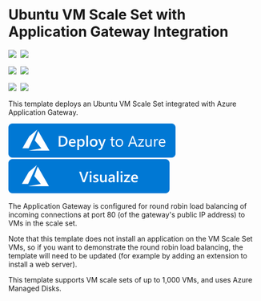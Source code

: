 # Ubuntu VM Scale Set with Application Gateway Integration

<IMG SRC="https://azurequickstartsservice.blob.core.windows.net/badges/201-vmss-ubuntu-app-gateway/PublicLastTestDate.svg" />&nbsp;
<IMG SRC="https://azurequickstartsservice.blob.core.windows.net/badges/201-vmss-ubuntu-app-gateway/PublicDeployment.svg" />&nbsp;

<IMG SRC="https://azurequickstartsservice.blob.core.windows.net/badges/201-vmss-ubuntu-app-gateway/FairfaxLastTestDate.svg" />&nbsp;
<IMG SRC="https://azurequickstartsservice.blob.core.windows.net/badges/201-vmss-ubuntu-app-gateway/FairfaxDeployment.svg" />&nbsp;

<IMG SRC="https://azurequickstartsservice.blob.core.windows.net/badges/201-vmss-ubuntu-app-gateway/BestPracticeResult.svg" />&nbsp;
<IMG SRC="https://azurequickstartsservice.blob.core.windows.net/badges/201-vmss-ubuntu-app-gateway/CredScanResult.svg" />&nbsp;

This template deploys an Ubuntu VM Scale Set integrated with Azure Application Gateway.

<a href="https://portal.azure.com/#create/Microsoft.Template/uri/https%3A%2F%2Fraw.githubusercontent.com%2FAzure%2Fazure-quickstart-templates%2Fmaster%2F201-vmss-ubuntu-app-gateway%2Fazuredeploy.json" target="_blank">
    <img src="https://raw.githubusercontent.com/Azure/azure-quickstart-templates/master/1-CONTRIBUTION-GUIDE/images/deploytoazure.svg?sanitize=true"/>
</a>
<a href="http://armviz.io/#/?load=https%3A%2F%2Fraw.githubusercontent.com%2FAzure%2Fazure-quickstart-templates%2Fmaster%2F201-vmss-ubuntu-app-gateway%2Fazuredeploy.json" target="_blank">
    <img src="https://raw.githubusercontent.com/Azure/azure-quickstart-templates/master/1-CONTRIBUTION-GUIDE/images/visualizebutton.svg?sanitize=true"/>
</a>


The Application Gateway is configured for round robin load balancing of incoming connections at port 80 (of the gateway's public IP address) to VMs in the scale set.

Note that this template does not install an application on the VM Scale Set VMs, so if you want to demonstrate the round robin load balancing, the template will need to be updated (for example by adding an extension to install a web server).

This template supports VM scale sets of up to 1,000 VMs, and uses Azure Managed Disks.

